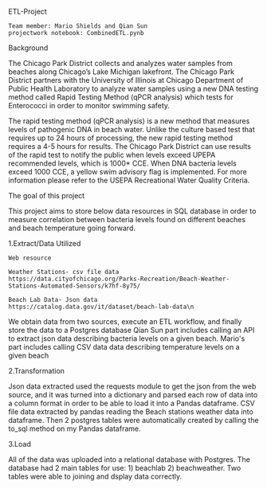 ETL-Project
  
  
    Team member: Mario Shields and Qian Sun
    projectwork notebook: CombinedETL.pynb


  Background


  The Chicago Park District collects and analyzes water samples from beaches along Chicago’s Lake Michigan lakefront. The Chicago Park District partners with the                 University of Illinois at Chicago Department of Public Health Laboratory to analyze water samples using a new DNA testing method called Rapid Testing Method (qPCR               analysis) which tests for Enterococci in order to monitor swimming safety.

  The rapid testing method (qPCR analysis) is a new method that measures levels of pathogenic DNA in beach water. Unlike the culture based test that requires up to 24              hours of processing, the new rapid testing method requires a 4-5 hours for results. The Chicago Park District can use results of the rapid test to notify the public when        levels exceed UPEPA recommended levels, which is 1000* CCE. When DNA bacteria levels exceed 1000 CCE, a yellow swim advisory flag is implemented. For more information          please refer to the USEPA Recreational Water Quality Criteria. 


  The goal of this project
  
  This project aims to store below data resources in SQL database in order to measure correlation between bacteria levels found on different beaches and beach temperature         going forward.
  
  
  1.Extract/Data Utilized
   
    Web resource  
   
    Weather Stations- csv file data    
    https://data.cityofchicago.org/Parks-Recreation/Beach-Weather-Stations-Automated-Sensors/k7hf-8y75/
    
    Beach Lab Data- Json data 
    https://catalog.data.gov/it/dataset/beach-lab-data\n 


  We obtain data from two sources, execute an ETL workflow, and finally store the data to a Postgres database
  Qian Sun part includes calling an API to extract json data describing bacteria levels on a given beach.
  Mario's part includes calling CSV data data describing temperature levels on a given beach 


2.Transformation

  Json data extracted used the requests module to get the json from the web source, and it was turned into a dictionary and parsed each row of data into a column                 format in order to be able to load it into a Pandas dataframe. CSV file data extracted by pandas reading the Beach stations weather data into dataframe. Then 2                  postgres tables were automatically created by calling the to_sql method on my Pandas dataframe.
  

3.Load
  
  All of the data was uploaded into a relational database with Postgres. The database had 2 main tables for use: 1) beachlab  2)  beachweather. 
  Two tables were able to joining and dsplay data correctly.
   
 
